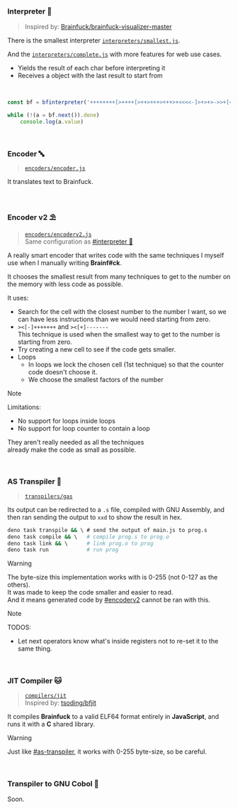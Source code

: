 ### Interpreter 🐍
> Inspired by: [Brainfuck/brainfuck-visualizer-master](https://ashupk.github.io/Brainfuck/brainfuck-visualizer-master/index.html)

There is the smallest interpreter [`interpreters/smallest.js`](interpreters/smallest.js).

And the [`interpreters/complete.js`](interpreters/complete.js) with more features for web use cases.
- Yields the result of each char before interpreting it
- Receives a object with the last result to start from

<br>

```js
const bf = bfinterpreter('++++++++[>++++[>++>+++>+++>+<<<<-]>+>+>->>+[<]<-]>>.>---.+++++++..+++.>>.<-.<.+++.------.--------.>>+.>++.!', { pause: true })

while (!(a = bf.next()).done)
	console.log(a.value)
```

<br>

### Encoder 🔤
> [`encoders/encoder.js`](encoders/encoder.js)

It translates text to Brainfuck.

<br>

### Encoder v2 ⛱️
> [`encoders/encoderv2.js`](encoders/encoderv2.js)  
> Same configuration as [#interpreter 🐍](#interpreter-)

A really smart encoder that writes code with the same techniques
I myself use when I manually writing **Brainf#ck**.

It chooses the smallest result from many techniques to get to the number
on the memory with less code as possible.

It uses:
- Search for the cell with the closest number to the number I want,
	so we can have less instructions than we would need starting from zero.
- `><[-]+++++++` and `><[+]-------`  
	This technique is used when the smallest way to get to the number is starting from zero.
- Try creating a new cell to see if the code gets smaller.
- Loops
	- In loops we lock the chosen cell (1st technique) so
		that the counter code doesn't choose it.
	- We choose the smallest factors of the number

> [!NOTE]
> Limitations:
> - No support for loops inside loops
> - No support for loop counter to contain a loop
>
> They aren't really needed as all the techniques  
> already make the code as small as possible.

<br>

### AS Transpiler 🦬
> [`transpilers/gas`](transpilers/gas)

Its output can be redirected to a `.s` file, compiled with GNU Assembly,
and then ran sending the output to `xxd` to show the result in hex.

```bash
deno task transpile && \ # send the output of main.js to prog.s
deno task compile && \   # compile prog.s to prog.o
deno task link && \      # link prog.o to prog
deno task run            # run prog
```

> [!WARNING]
> The byte-size this implementation works with is 0-255 (not 0-127 as the others).  
> It was made to keep the code smaller and easier to read.  
> And it means generated code by [#encoderv2](#encoder-v2-) cannot be ran with this.

> [!NOTE]
> TODOS:
> - Let next operators know what's inside registers
>   not to re-set it to the same thing.

<br>

### JIT Compiler 🐱
> [`compilers/jit`](compilers/jit)  
> Inspired by: [tsoding/bfjit](https://github.com/tsoding/bfjit)

It compiles **Brainfuck** to a valid ELF64 format entirely in **JavaScript**, and runs it with a **C** shared library.

> [!WARNING]
> Just like [#as-transpiler](#as-transpiler-), it works with 0-255 byte-size, so be careful.

<br>

### Transpiler to GNU Cobol 🦖
Soon.

